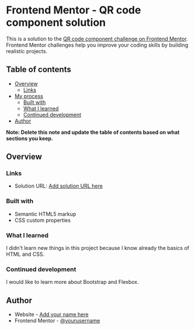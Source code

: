 # Frontend Mentor - QR code component solution

This is a solution to the [QR code component challenge on Frontend Mentor](https://www.frontendmentor.io/challenges/qr-code-component-iux_sIO_H). Frontend Mentor challenges help you improve your coding skills by building realistic projects. 

## Table of contents

- [Overview](#overview)
  - [Links](#links)
- [My process](#my-process)
  - [Built with](#built-with)
  - [What I learned](#what-i-learned)
  - [Continued development](#continued-development)
- [Author](#author)

**Note: Delete this note and update the table of contents based on what sections you keep.**

## Overview

### Links

- Solution URL: [Add solution URL here](https://github.com/Hibi4/FrontentMentor_project.git)

### Built with

- Semantic HTML5 markup
- CSS custom properties

### What I learned

I didn't learn new things in this project because I know already the basics of HTML and CSS. 

### Continued development

I would like to learn more about Bootstrap and Flexbox.

## Author

- Website - [Add your name here](Haroun)
- Frontend Mentor - [@yourusername](https://www.frontendmentor.io/profile/Hibi4)
